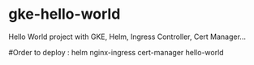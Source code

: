 # gke-hello-world
Hello World project with GKE, Helm, Ingress Controller, Cert Manager...

#Order to deploy :
  helm
  nginx-ingress
  cert-manager
  hello-world